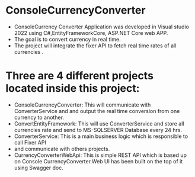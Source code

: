 # ConsoleCurrencyConverter
- ConsoleCurrency Converter Application was developed in Visual studio 2022 using C#,EntityFrameworkCore, ASP.NET Core web APP. 
- The goal is to convert currency in real time.
- The project will integrate the fixer API to fetch real time rates of all currencies .

# Three are 4 different projects located inside this project:
- ConsoleCurrencyConverter: This will communicate with ConverterService and and output the real time conversion from one currency to another.
- ConvertEntityFramework:  This will use ConverterService and store all currencies rate and send to MS-SQLSERVER Database every 24 hrs. 
- ConverterService: This is a main business logic which is responsible to call Fixer API[](https://fixer.io/)
-  and communicate with others projects.  
- CurrencyConverterWebApi: This is simple REST API which is based up on Console CurrencyConverter.Web UI has been built on the top of it using Swagger doc.
 
 

